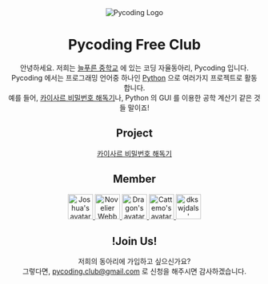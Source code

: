 <div align="center">

  <img alt="Pycoding Logo" src="https://avatars.githubusercontent.com/u/101445757?s=400&u=f43595778a7ab609a79b425c229fa51c521bd69b&v=4">

  # Pycoding Free Club

  안녕하세요. 저희는 [늘푸른 중학교](https://npr-m.goesn.kr/npr-m/main.do) 에 있는 코딩 자율동아리, Pycoding 입니다.
  <br>
  Pycoding 에서는 프로그래밍 언어중 하나인 [Python](https://www.python.org/) 으로 여러가지 프로젝트로 활동합니다.
  <br>
  예를 들어, [카이사르 비밀번호 해독기](https://github.com/Pycoding-Free-Club/Caesar-Decryptor)나, Python 의 GUI 를 이용한 공학 계산기 같은 것들 말이죠!
  
  ## Project

  [카이사르 비밀번호 해독기](https://github.com/Pycoding-Free-Club/Caesar-Decryptor)

  ## Member

  <a href="https://github.com/joshuaPJH">
    <img alt="Joshua's avatar" src="https://avatars.githubusercontent.com/u/63052825?v=4" width="50px" height="50px">
  </a>
  <a href="https://github.com/Novelier-Webbelier">
    <img alt="Novelier Webbelier's avatar" src="https://avatars.githubusercontent.com/u/96553411?v=4" width="50px" height="50px">
  </a>
  <a href="https://github.com/dragon080919">
    <img alt="Dragon's avatar" src="https://avatars.githubusercontent.com/u/93823934?v=4" width="50px" height="50px">
  </a>
  <a href="https://github.com/cattemo">
    <img alt="Cattemo's avatar" src="https://avatars.githubusercontent.com/u/101445866?v=4" width="50px" height="50px">
  </a>
  <a href="https://github.com/dkswjdals">
    <img alt="dkswjdals' avatar" src="https://avatars.githubusercontent.com/u/103344594?v=4" width="50px" height="50px">
  </a>

  ## !Join Us!

  저희의 동아리에 가입하고 싶으신가요?
  <br>
  그렇다면, pycoding.club@gmail.com 로 신청을 해주시면 감사하겠습니다.
</div>
